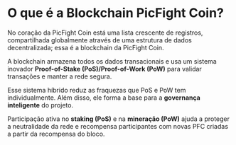 # O que é a Blockchain PicFight Coin?

No coração da PicFight Coin está uma lista crescente de registros, compartilhada globalmente através de uma estrutura de dados decentralizada; essa é a blockchain da PicFight Coin.

A blockchain armazena todos os dados transacionais e usa um sistema inovador **Proof-of-Stake (PoS)/Proof-of-Work (PoW)** para validar transações e manter a rede segura.

Esse sistema híbrido reduz as fraquezas que PoS e PoW tem individualmente. Além disso, ele forma a base para a **governança inteligente** do projeto.

Participação ativa no **staking (PoS)** e na **mineração (PoW)** ajuda a proteger a neutralidade da rede e recompensa participantes com novas PFC criadas a partir da recompensa do bloco.
